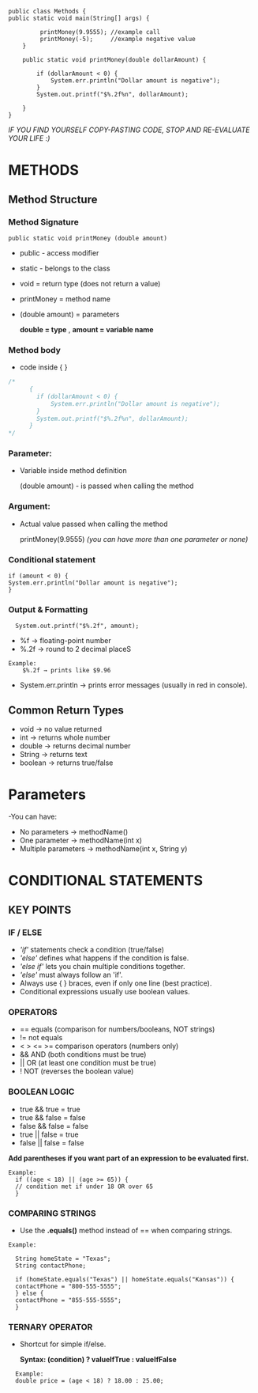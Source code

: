 
```
public class Methods {
public static void main(String[] args) {

         printMoney(9.9555); //example call
         printMoney(-5);     //example negative value
    }

    public static void printMoney(double dollarAmount) {

        if (dollarAmount < 0) {
            System.err.println("Dollar amount is negative");
        }
        System.out.printf("$%.2f%n", dollarAmount);

    }
}
```

*IF YOU FIND YOURSELF COPY-PASTING CODE, STOP AND RE-EVALUATE YOUR LIFE :)*

# METHODS
## Method Structure

### Method Signature
```
public static void printMoney (double amount) 
```
- public - access modifier
- static - belongs to the class
- void = return type (does not return a value)
- printMoney = method name
- (double amount) = parameters

    **double = type** ,
**amount = variable name**

### Method body
* code inside { }
```java
/*
      {
        if (dollarAmount < 0) {
            System.err.println("Dollar amount is negative");
        }
        System.out.printf("$%.2f%n", dollarAmount);
      }
*/
```

### Parameter:
- Variable inside method definition

    (double amount) - is passed when calling the method

### Argument:
- Actual value passed when calling the method

    printMoney(9.9555)
*(you can have more than one parameter or none)*

### Conditional statement
```
if (amount < 0) {
System.err.println("Dollar amount is negative");
}
```
### Output & Formatting
```
  System.out.printf("$%.2f", amount);
  ```
  - %f → floating-point number
  - %.2f → round to 2 decimal placeS
```
Example:
    $%.2f → prints like $9.96
```
  - System.err.println → prints error messages (usually in red in console).

## **Common Return Types**
- void → no value returned
- int → returns whole number
- double → returns decimal number
- String → returns text
- boolean → returns true/false

# **Parameters**
-You can have:
- No parameters → methodName()
- One parameter → methodName(int x)
- Multiple parameters → methodName(int x, String y)


# CONDITIONAL STATEMENTS
## KEY POINTS
### IF / ELSE
- *'if'* statements check a condition (true/false)
- *'else'* defines what happens if the condition is false.
- *'else if'* lets you chain multiple conditions together.
- *'else'* must always follow an 'if'.
- Always use { } braces, even if only one line (best practice).
- Conditional expressions usually use boolean values.

### OPERATORS
- ==   equals (comparison for numbers/booleans, NOT strings)
- !=   not equals
- < > <= >=   comparison operators (numbers only)
- &&   AND (both conditions must be true)
- ||   OR  (at least one condition must be true)
- !    NOT (reverses the boolean value)

### BOOLEAN LOGIC
- true  && true   = true
- true  && false  = false
- false && false  = false
- true  || false  = true
- false || false  = false



**Add parentheses if you want part of an expression to be evaluated first.**
```
Example:
  if ((age < 18) || (age >= 65)) {
  // condition met if under 18 OR over 65
  }
```
### COMPARING STRINGS
- Use the **.equals()** method instead of == when comparing strings.
```
Example:

  String homeState = "Texas";
  String contactPhone;

  if (homeState.equals("Texas") || homeState.equals("Kansas")) {
  contactPhone = "800-555-5555";
  } else {
  contactPhone = "855-555-5555";
  }
```
### TERNARY OPERATOR
- Shortcut for simple if/else.

  **Syntax: (condition) ? valueIfTrue : valueIfFalse**
```
  Example:
  double price = (age < 18) ? 18.00 : 25.00;
```